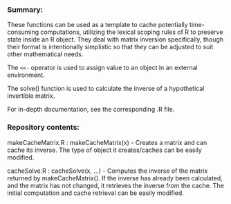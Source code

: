 ### Summary:

These functions can be used as a template to cache potentially time-consuming computations, utilizing the lexical scoping rules of R to preserve state inside an R object. They deal with matrix inversion specifically, though their format is intentionally simplistic so that they can be adjusted to suit other mathematical needs.

The `<<-` operator is used to assign value to an object in an external environment.

The solve() function is used to calculate the inverse of a hypothetical invertible matrix.

For in-depth documentation, see the corresponding .R file.

### Repository contents:

makeCacheMatrix.R : makeCacheMatrix(x) - Creates a matrix and can cache its inverse. The type of object it creates/caches can be easily modified.

cacheSolve.R : cacheSolve(x, ...) - Computes the inverse of the matrix returned by makeCacheMatrix(). If the inverse has already been calculated, and the matrix has not changed, it retrieves the inverse from the cache. The initial computation and cache retrieval can be easily modified.

